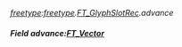_[freetype](../../modules/freetype/freetype-module.md):[freetype](../../modules/freetype/freetype-module.md).[FT\_GlyphSlotRec](../../modules/freetype/freetype-ft_glyphslotrec.md).advance_
##### Field advance:[FT_Vector](../../modules/freetype/freetype-ft_vector.md)
